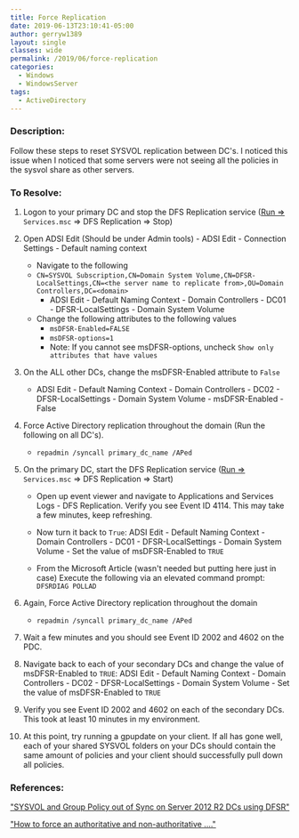 ```yaml
---
title: Force Replication
date: 2019-06-13T23:10:41-05:00
author: gerryw1389
layout: single
classes: wide
permalink: /2019/06/force-replication
categories:
  - Windows
  - WindowsServer
tags:
  - ActiveDirectory
---
```

<!--more-->

### Description:

Follow these steps to reset SYSVOL replication between DC's. I noticed this issue when I noticed that some servers were not seeing all the policies in the sysvol share as other servers.

### To Resolve:

1. Logon to your primary DC and stop the DFS Replication service ([Run =>](https://automationadmin.com/2016/05/command-prompt-overview/) `Services.msc` => DFS Replication => Stop)

2. Open ADSI Edit (Should be under Admin tools) - ADSI Edit - Connection Settings - Default naming context
   - Navigate to the following
   - `CN=SYSVOL Subscription,CN=Domain System Volume,CN=DFSR-LocalSettings,CN=<the server name to replicate from>,OU=Domain Controllers,DC=<domain>`
     - ADSI Edit - Default Naming Context - Domain Controllers - DC01 - DFSR-LocalSettings - Domain System Volume
   - Change the following attributes to the following values
     - `msDFSR-Enabled=FALSE`
     - `msDFSR-options=1`
     - Note: If you cannot see msDFSR-options, uncheck `Show only attributes that have values`

3. On the ALL other DCs, change the msDFSR-Enabled attribute to `False`
   - ADSI Edit - Default Naming Context - Domain Controllers - DC02 - DFSR-LocalSettings - Domain System Volume - msDFSR-Enabled - False

4. Force Active Directory replication throughout the domain (Run the following on all DC's).
   - `repadmin /syncall primary_dc_name /APed`

5. On the primary DC, start the DFS Replication service ([Run =>](https://automationadmin.com/2016/05/command-prompt-overview/) `Services.msc` => DFS Replication => Start)

   - Open up event viewer and navigate to Applications and Services Logs - DFS Replication.  Verify you see Event ID 4114. This may take a few minutes, keep refreshing.

   - Now turn it back to `True`: ADSI Edit - Default Naming Context - Domain Controllers - DC01 - DFSR-LocalSettings - Domain System Volume - Set the value of msDFSR-Enabled to `TRUE`

   - From the Microsoft Article (wasn't needed but putting here just in case) Execute the following via an elevated command prompt: `DFSRDIAG POLLAD`

6. Again, Force Active Directory replication throughout the domain
   - `repadmin /syncall primary_dc_name /APed`

7. Wait a few minutes and you should see Event ID 2002 and 4602 on the PDC.

8. Navigate back to each of your secondary DCs and change the value of msDFSR-Enabled to `TRUE`: ADSI Edit - Default Naming Context - Domain Controllers - DC02 - DFSR-LocalSettings - Domain System Volume - Set the value of msDFSR-Enabled to `TRUE`

9. Verify you see Event ID 2002 and 4602 on each of the secondary DCs.  This took at least 10 minutes in my environment.

10.  At this point, try running a gpupdate on your client.  If all has gone well, each of your shared SYSVOL folders on your DCs should contain the same amount of policies and your client should successfully pull down all policies.


### References:
["SYSVOL and Group Policy out of Sync on Server 2012 R2 DCs using DFSR"](https://jackstromberg.com/2014/07/sysvol-and-group-policy-out-of-sync-on-server-2012-r2-dcs-using-dfsr/)  

["How to force an authoritative and non-authoritative ...."](http://support.microsoft.com/kb/2218556/en-us)   


